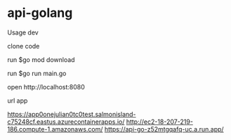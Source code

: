 # api-golang
Usage dev

clone code

run $go mod download

run $go run main.go

open http://localhost:8080

url app

https://app0onejulian0tc0test.salmonisland-c75248cf.eastus.azurecontainerapps.io/
http://ec2-18-207-219-186.compute-1.amazonaws.com/
https://api-go-z52mtgqafq-uc.a.run.app/